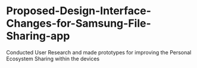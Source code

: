 # Proposed-Design-Interface-Changes-for-Samsung-File-Sharing-app
Conducted User Research and made prototypes for improving the Personal Ecosystem Sharing within the devices
